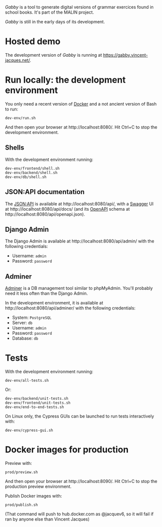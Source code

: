 *Gabby* is a tool to generate digital versions of grammar exercices found in school books.
It's part of the MALIN project.

*Gabby* is still in the early days of its development.

# Hosted demo

The development version of *Gabby* is running at https://gabby.vincent-jacques.net/.

# Run locally: the development environment

You only need a recent version of [Docker](https://www.docker.com/) and a not ancient version of Bash to run:

    dev-env/run.sh

And then open your browser at http://localhost:8080/.
Hit Ctrl+C to stop the development environment.

## Shells

With the development environment running:

    dev-env/frontend/shell.sh
    dev-env/backend/shell.sh
    dev-env/db/shell.sh

## JSON:API documentation

The [JSON:API](https://jsonapi.org/) is available at http://localhost:8080/api/, with a [Swagger](https://swagger.io/) UI at http://localhost:8080/api/docs/ (and its [OpenAPI](https://www.openapis.org/) schema at http://localhost:8080/api/openapi.json).

## Django Admin

The Django Admin is available at http://localhost:8080/api/admin/ with the following credentials:

- Username: `admin`
- Password: `password`

## Adminer

[Adminer](https://www.adminer.org/) is a DB management tool similar to phpMyAdmin.
You'll probably need it less often than the Django Admin.

In the development environment, it is available at http://localhost:8080/api/adminer/ with the following credentials:

- System: `PostgreSQL`
- Server: `db`
- Username: `admin`
- Password: `password`
- Database: `db`

# Tests

With the development environment running:

    dev-env/all-tests.sh

Or:

    dev-env/backend/unit-tests.sh
    dev-env/frontend/unit-tests.sh
    dev-env/end-to-end-tests.sh

On Linux only, the Cypress GUIs can be launched to run tests interactively with:

    dev-env/cypress-gui.sh

# Docker images for production

Preview with:

    prod/preview.sh

And then open your browser at http://localhost:8090/.
Hit Ctrl+C to stop the production preview environment.

Publish Docker images with:

    prod/publish.sh

(That command will push to hub.docker.com as @jacquev6, so it will fail if ran by anyone else than Vincent Jacques)
